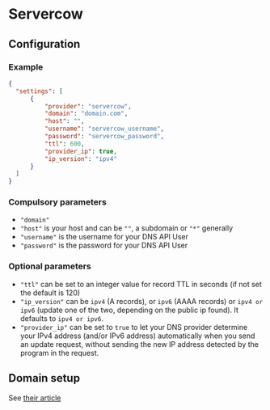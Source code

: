 # Servercow

## Configuration

### Example

```json
{
  "settings": [
      {
          "provider": "servercow",
          "domain": "domain.com",
          "host": "",
          "username": "servercow_username",
          "password": "servercow_password",
          "ttl": 600,
          "provider_ip": true,
          "ip_version": "ipv4"
      }
  ]
}
```

### Compulsory parameters

- `"domain"`
- `"host"` is your host and can be `""`, a subdomain or `"*"` generally
- `"username"` is the username for your DNS API User
- `"password"` is the password for your DNS API User

### Optional parameters

- `"ttl"` can be set to an integer value for record TTL in seconds (if not set the default is 120)
- `"ip_version"` can be `ipv4` (A records), or `ipv6` (AAAA records) or `ipv4 or ipv6` (update one of the two, depending on the public ip found). It defaults to `ipv4 or ipv6`.
- `"provider_ip"` can be set to `true` to let your DNS provider determine your IPv4 address (and/or IPv6 address) automatically when you send an update request, without sending the new IP address detected by the program in the request.

## Domain setup

See [their article](https://cp.servercow.de/en/plugin/support_manager/knowledgebase/view/34/dns-api-v1/7/)

